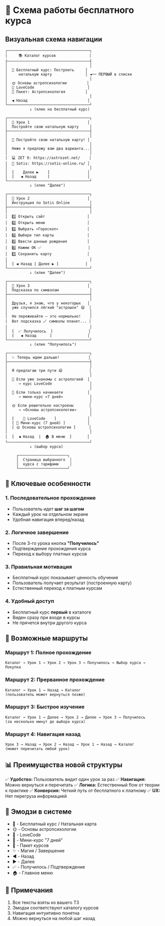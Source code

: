 # 🔮 Схема работы бесплатного курса

## Визуальная схема навигации

```
┌─────────────────────────────────────┐
│     📚 Каталог курсов               │
├─────────────────────────────────────┤
│                                     │
│  🔮 Бесплатный курс: Построить     │
│     натальную карту               │ ◄── ПЕРВЫЙ в списке
│                                     │
│  🌞 Основы астропсихологии         │
│  💞 LoveCode                        │
│  🌙 Пакет: Астропсихология         │
│                                     │
│  ◀️ Назад                           │
└─────────────────────────────────────┘
           ↓ (клик на бесплатный курс)

┌─────────────────────────────────────┐
│  🔮 Урок 1                          │
│  Постройте свою натальную карту     │
├─────────────────────────────────────┤
│                                     │
│  🔮 Постройте свою натальную карту! │
│                                     │
│  Ниже я предложу вам два варианта...│
│                                     │
│  💻 ZET 9: https://astrozet.net/    │
│  📱 Sotis: https://sotis-online.ru/ │
│                                     │
│  [    Далее ▶️    ]                 │
│  [   ◀️ Назад     ]                 │
└─────────────────────────────────────┘
           ↓ (клик "Далее")

┌─────────────────────────────────────┐
│  🔮 Урок 2                          │
│  Инструкция по Sotis Online         │
├─────────────────────────────────────┤
│                                     │
│  1️⃣ Открыть сайт                   │
│  2️⃣ Открыть меню                   │
│  3️⃣ Выбрать «Гороскоп»             │
│  4️⃣ Выбери тип карты               │
│  5️⃣ Ввести данные рождения         │
│  6️⃣ Нажми ОК ✅                     │
│  7️⃣ Сохранить карту                │
│                                     │
│  [ ◀️ Назад | Далее ▶️ ]            │
└─────────────────────────────────────┘
           ↓ (клик "Далее")

┌─────────────────────────────────────┐
│  🔮 Урок 3                          │
│  Подсказка по символам              │
├─────────────────────────────────────┤
│                                     │
│  Друзья, я знаю, что у некоторых   │
│  уже случился лёгкий "астрошок" 😄  │
│                                     │
│  Не переживайте — это нормально!    │
│  Вот подсказка 🪄 символы планет... │
│                                     │
│  [  ✅ Получилось  ]                │
│  [   ◀️ Назад      ]                │
└─────────────────────────────────────┘
           ↓ (клик "Получилось")

┌─────────────────────────────────────┐
│  ✨ Теперь идем дальше!             │
├─────────────────────────────────────┤
│                                     │
│  Я предлагаю три пути 😄            │
│                                     │
│  💞 Если уже знакомы с астрологией  │
│     → курс LoveCode                 │
│                                     │
│  🌌 Если только начинаете           │
│     → мини-курс «7 дней»            │
│                                     │
│  🌞 Если решительно настроены       │
│     → «Основы астропсихологии»      │
│                                     │
│  [    💞 LoveCode    ]              │
│  [ 🌌 Мини-курс (7 дней) ]          │
│  [ 🌞 Основы астропсихологии ]      │
│                                     │
│  [  ◀️ Назад  |  🏠 В меню  ]       │
└─────────────────────────────────────┘
           ↓ (выбор курса)

     ┌──────────────────────┐
     │  Страница выбранного  │
     │  курса с тарифами     │
     └──────────────────────┘
```

## 🎯 Ключевые особенности

### 1. Последовательное прохождение
- Пользователь идет **шаг за шагом**
- Каждый урок на отдельном экране
- Удобная навигация вперед/назад

### 2. Логичное завершение
- После 3-го урока кнопка **"Получилось"**
- Подтверждение прохождения курса
- Переход к выбору платных курсов

### 3. Правильная мотивация
- Бесплатный курс показывает ценность обучения
- Пользователь получает результат (построенную карту)
- Естественный переход к платным курсам

### 4. Удобный доступ
- Бесплатный курс **первый** в каталоге
- Виден сразу при входе в курсы
- Не прячется внутри другого курса

## 🔄 Возможные маршруты

### Маршрут 1: Полное прохождение
```
Каталог → Урок 1 → Урок 2 → Урок 3 → Получилось → Выбор курса → Покупка
```

### Маршрут 2: Прерванное прохождение
```
Каталог → Урок 1 → Назад → Каталог
(пользователь может вернуться позже)
```

### Маршрут 3: Быстрое изучение
```
Каталог → Урок 1 → Далее → Урок 2 → Далее → Урок 3 → Получилось
(за несколько минут до выбора курса)
```

### Маршрут 4: Навигация назад
```
Урок 3 → Назад → Урок 2 → Назад → Урок 1 → Назад → Каталог
(может перечитать любой урок)
```

## 📊 Преимущества новой структуры

✅ **Удобство:** Пользователь видит один урок за раз
✅ **Навигация:** Можно вернуться и перечитать
✅ **Логика:** Естественный flow от теории к практике
✅ **Конверсия:** Четкий путь от бесплатного к платному
✅ **UX:** Нет перегруза информацией

## 🎨 Эмодзи в системе

- 🔮 - Бесплатный курс / Натальная карта
- 🌞 - Основы астропсихологии
- 💞 - LoveCode
- 🌌 - Мини-курс "7 дней"
- 🌙 - Пакет курсов
- ✨ - Магия / Завершение
- ◀️ - Назад
- ▶️ - Далее
- ✅ - Получилось / Подтверждение
- 🏠 - Главное меню

## 📝 Примечания

1. Все тексты взяты из вашего ТЗ
2. Эмодзи соответствуют каталогу курсов
3. Навигация интуитивно понятна
4. Можно вернуться на любой шаг назад

